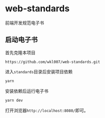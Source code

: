 # web-standards

前端开发规范电子书

## 启动电子书

首先克隆本项目

```
https://github.com/wkl007/web-standards.git
```

进入`standards`目录后安装项目依赖

```powershell
yarn
```

安装依赖后运行电子书

```powershell
yarn dev
```

打开浏览器`http://localhost:8080/`即可。

